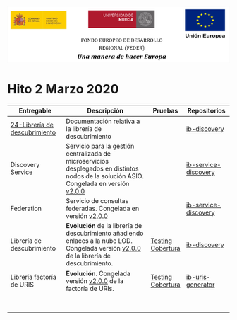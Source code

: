 ![](./images/logos_feder.png)

# Hito 2 Marzo 2020

| Entregable                                                   | Descripción                                                  | Pruebas                                                      | Repositorios                                                 |
| ------------------------------------------------------------ | ------------------------------------------------------------ | ------------------------------------------------------------ | ------------------------------------------------------------ |
| [24-Librería de descubrimiento](./24-Librer%C3%ADa_de_descubrimiento/README.md) | Documentación relativa a la librería de descubrimiento       |                                                              | [ib-discovery](https://github.com/HerculesCRUE/ib-discovery) |
| Discovery Service                                            | Servicio para la gestión centralizada de microservicios desplegados en distintos nodos de la solución ASIO. Congelada en versión [v2.0.0](https://github.com/HerculesCRUE/ib-service-discovery/releases/tag/2.0.0) |                                                              | [ib-service-discovery](https://github.com/HerculesCRUE/ib-service-discovery) |
| Federation                                                   | Servicio de consultas federadas. Congelada en versión [v2.0.0](https://github.com/HerculesCRUE/ib-service-discovery/releases/tag/2.0.0) |                                                              | [ib-service-discovery](https://github.com/HerculesCRUE/ib-service-discovery) |
| Librería de descubrimiento                                   | **Evolución** de la librería de descubrimiento añadiendo enlaces a la nube LOD. Congelada versión [v2.0.0](https://github.com/HerculesCRUE/ib-discovery/releases/tag/2.0.0) de la librería de descubrimiento. | [Testing](http://herc-iz-front-desa.atica.um.es:8070/discovery/surefire/surefire-report.html)<br/>[Cobertura](http://herc-iz-front-desa.atica.um.es:8070/discovery/jacoco/) | [ib-discovery](https://github.com/HerculesCRUE/ib-discovery) |
| Librería factoría de URIS                                    | **Evolución**. Congelada versión [v2.0.0](https://github.com/HerculesCRUE/ib-uris-generator/releases/tag/2.0.0) de la factoría de URIs. | [Testing](http://herc-iz-front-desa.atica.um.es:8070/ib-uris-generator/surefire/surefire-report.html)<br/>[Cobertura](http://herc-iz-front-desa.atica.um.es:8070/ib-uris-generator/jacoco/) | [ib-uris-generator](https://github.com/HerculesCRUE/ib-uris-generator) |
|                                                              |                                                              |                                                              |                                                              |
|                                                              |                                                              |                                                              |                                                              |
|                                                              |                                                              |                                                              |                                                              |
|                                                              |                                                              |                                                              |                                                              |
|                                                              |                                                              |                                                              |                                                              |
|                                                              |                                                              |                                                              |                                                              |
|                                                              |                                                              |                                                              |                                                              |
|                                                              |                                                              |                                                              |                                                              |


